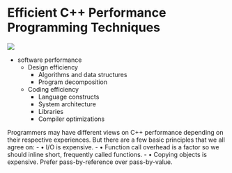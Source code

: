
# Efficient C++ Performance Programming Techniques 
![](https://images-na.ssl-images-amazon.com/images/I/41Y6FJPBQSL._SX378_BO1,204,203,200_.jpg)

- software performance
   -  Design efficiency
       - Algorithms and data structures
       - Program decomposition
   -  Coding efficiency
       - Language constructs
       - System architecture
       - Libraries
       - Compiler optimizations
   
Programmers may have different views on C++ performance depending on their respective experiences. 
But there are a few basic principles that we all agree on: 
      - • I/O is expensive. 
      - • Function call overhead is a factor so we should inline short, frequently called functions. 
      - • Copying objects is expensive. Prefer pass-by-reference over pass-by-value. 

